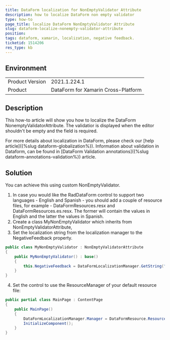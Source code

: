 ```yaml
---
title: DataForm localization for NonEmptyValidator Attribute
description: how to localize DataForm non empty validator
type: how-to
page_title: localize DataForm NonEmptyValidator Attribute
slug: dataform-localize-nonempty-validator-attribute
position: 
tags: dataform, xamarin, localization, negative feedback.
ticketid: 1514206
res_type: kb
---
```


## Environment
<table>
	<tbody>
		<tr>
			<td>Product Version</td>
			<td>2021.1.224.1</td>
		</tr>
		<tr>
			<td>Product</td>
			<td>DataForm for Xamarin Cross-Platform</td>
		</tr>
	</tbody>
</table>


## Description

This how-to article will show you how to localize the DataForm NonemptyValidatorAttribute. The validatior is displayed when the editor shouldn't be empty and the field is required.

For more details about localization in DataForm, please check our [help article]({%slug dataform-globalization%}). 
Information about validation in Dataform, can be found in [DataForm Validation annotations]({%slug dataform-annotations-validation%}) article.

## Solution

You can achieve this using custom NonEmptyValidator. 

1. In case you would like the RadDataForm control to support two languages - English and Spanish - you should add a couple of resource files, for example - DataFormResources.resx and DataFormResources.es.resx.
The former will contain the values in English and the latter the values in Spanish. 
2. Create a class MyNonEmptyValidator which inherits from NonEmptyValidatorAttribute, 
3. Set the localization string from the localization manager to the NegativeFeedback property.

```C#
public class MyNonEmptyValidator : NonEmptyValidatorAttribute
{
    public MyNonEmptyValidator() : base()
    {
        this.NegativeFeedback = DataFormLocalizationManager.GetString("NegativeFeedback");
    }
}
```

4. Set the control to use the ResourceManager of your default resource file:

```C#
public partial class MainPage : ContentPage
{
    public MainPage()
    {
        DataFormLocalizationManager.Manager = DataFormResource.ResourceManager;
        InitializeComponent();
    }
}
```

